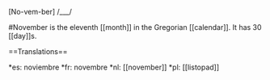 [No-vem-ber] /___/

#November is the eleventh [[month]] in the Gregorian [[calendar]]. It has 30 [[day]]s.

==Translations==

*es: noviembre
*fr: novembre
*nl: [[november]]
*pl: [[listopad]]